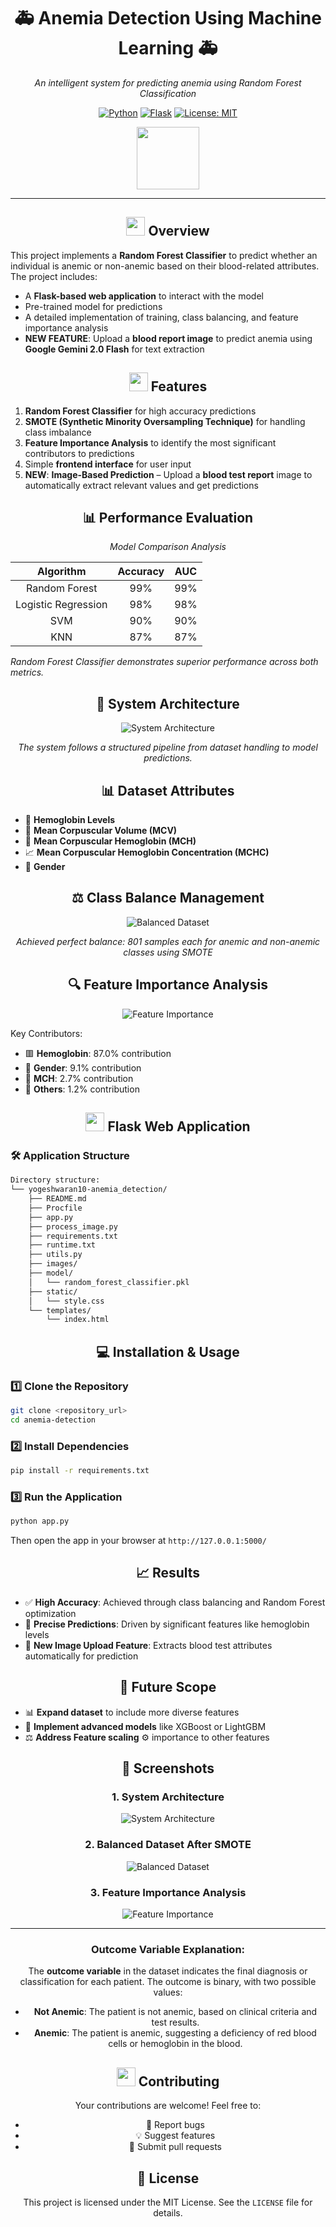 <div align="center">

# 🚑 Anemia Detection Using Machine Learning 🚑

*An intelligent system for predicting anemia using Random Forest Classification*

[![Python](https://img.shields.io/badge/Python-3.7+-blue.svg?style=for-the-badge&logo=python&logoColor=white)](https://www.python.org/downloads/)
[![Flask](https://img.shields.io/badge/Flask-2.0+-green.svg?style=for-the-badge&logo=flask&logoColor=white)](https://flask.palletsprojects.com/)
[![License: MIT](https://img.shields.io/badge/License-MIT-yellow.svg?style=for-the-badge&logo=opensourceinitiative&logoColor=white)](https://opensource.org/licenses/MIT)

<img src="https://user-images.githubusercontent.com/74038190/212257454-16e3712e-945a-4ca2-b238-408ad0bf87e6.gif" width="100">

</div>

---

<div align="center">

## <img src="https://user-images.githubusercontent.com/74038190/216122041-518ac897-8d92-4c6b-9b3f-ca01dcaf38ee.png" width="30" /> Overview
</div>

This project implements a **Random Forest Classifier** to predict whether an individual is anemic or non-anemic based on their blood-related attributes. The project includes:
- A **Flask-based web application** to interact with the model
- Pre-trained model for predictions
- A detailed implementation of training, class balancing, and feature importance analysis
- **NEW FEATURE**: Upload a **blood report image** to predict anemia using **Google Gemini 2.0 Flash** for text extraction

<div align="center">

## <img src="https://user-images.githubusercontent.com/74038190/216121964-513bdf95-3c8c-429a-82bc-7c770caca8fc.png" width="30" /> Features

</div>

1. **Random Forest Classifier** for high accuracy predictions
2. **SMOTE (Synthetic Minority Oversampling Technique)** for handling class imbalance
3. **Feature Importance Analysis** to identify the most significant contributors to predictions
4. Simple **frontend interface** for user input
5. **NEW**: **Image-Based Prediction** – Upload a **blood test report** image to automatically extract relevant values and get predictions

<div align="center">

## 📊 Performance Evaluation

*Model Comparison Analysis*

| Algorithm            | Accuracy | AUC |
|:-------------------:|:--------:|:---:|
| Random Forest       | 99%      | 99% |
| Logistic Regression | 98%      | 98% |
| SVM                 | 90%      | 90% |
| KNN                 | 87%      | 87% |

</div>

*Random Forest Classifier demonstrates superior performance across both metrics.*

<div align="center">

## 🏰 System Architecture

![System Architecture](images/diagram-export-5-21-2024-4_49_14-PM.png)

*The system follows a structured pipeline from dataset handling to model predictions.*

## 📊 Dataset Attributes

</div>

- 💉 **Hemoglobin Levels**
- 🔬 **Mean Corpuscular Volume (MCV)**
- 🧪 **Mean Corpuscular Hemoglobin (MCH)**
- 📈 **Mean Corpuscular Hemoglobin Concentration (MCHC)**
- 👤 **Gender**

<div align="center">

## ⚖️ Class Balance Management

![Balanced Dataset](images/After_SMOTE.png)

*Achieved perfect balance: 801 samples each for anemic and non-anemic classes using SMOTE*

## 🔍 Feature Importance Analysis

![Feature Importance](images/Feature_importance.png)

</div>

Key Contributors:
- 🟥 **Hemoglobin**: 87.0% contribution
- 👥 **Gender**: 9.1% contribution
- 🧬 **MCH**: 2.7% contribution
- 💉 **Others**: 1.2% contribution

<div align="center">

## <img src="https://user-images.githubusercontent.com/74038190/216126268-3e0ffee3-4448-4cec-9969-4bf6209ae1c1.png" width="30" /> Flask Web Application

</div>

### 🛠️ Application Structure
```bash
Directory structure:
└── yogeshwaran10-anemia_detection/
    ├── README.md
    ├── Procfile
    ├── app.py
    ├── process_image.py
    ├── requirements.txt
    ├── runtime.txt
    ├── utils.py
    ├── images/
    ├── model/
    │   └── random_forest_classifier.pkl
    ├── static/
    │   └── style.css
    └── templates/
        └── index.html
```

<div align="center">

## 💻 Installation & Usage

</div>

### 1️⃣ Clone the Repository
```bash
git clone <repository_url>
cd anemia-detection
```

### 2️⃣ Install Dependencies
```bash
pip install -r requirements.txt
```

### 3️⃣ Run the Application
```bash
python app.py
```

Then open the app in your browser at `http://127.0.0.1:5000/`

<div align="center">

## 📈 Results

</div>

- ✅ **High Accuracy**: Achieved through class balancing and Random Forest optimization
- 🎯 **Precise Predictions**: Driven by significant features like hemoglobin levels
- 📸 **New Image Upload Feature**: Extracts blood test attributes automatically for prediction

<div align="center">

## 🔮 Future Scope

</div>

- 📊 **Expand dataset** to include more diverse features
- 🚀 **Implement advanced models** like XGBoost or LightGBM
- ⚖️ **Address Feature scaling** ⚙️ importance to other features

<div align="center">

## 📸 Screenshots

### 1. System Architecture
![System Architecture](images/diagram-export-5-21-2024-4_49_14-PM.png)

### 2. Balanced Dataset After SMOTE
![Balanced Dataset](images/After_SMOTE.png)

### 3. Feature Importance Analysis
![Feature Importance](images/Feature_importance.png)

</div>

---

<div align="center">

### **Outcome Variable Explanation:**

The **outcome variable** in the dataset indicates the final diagnosis or classification for each patient. The outcome is binary, with two possible values:

- **Not Anemic**: The patient is not anemic, based on clinical criteria and test results.
- **Anemic**: The patient is anemic, suggesting a deficiency of red blood cells or hemoglobin in the blood.

## <img src="https://user-images.githubusercontent.com/74038190/214644145-264f4759-7633-441e-9d67-d8dda9d50d26.gif" width="30" /> Contributing

Your contributions are welcome! Feel free to:
- 🐛 Report bugs
- 💡 Suggest features
- 🔧 Submit pull requests

## 🐝 License

This project is licensed under the MIT License. See the `LICENSE` file for details.

</div>
